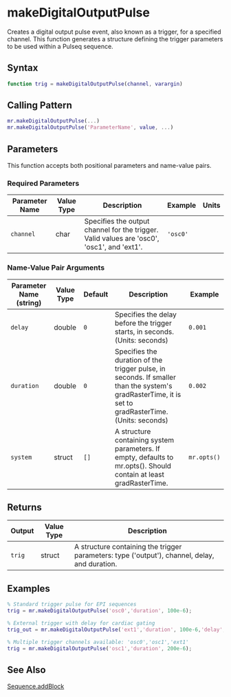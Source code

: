 # makeDigitalOutputPulse

Creates a digital output pulse event, also known as a trigger, for a specified channel.  This function generates a structure defining the trigger parameters to be used within a Pulseq sequence.

## Syntax

```matlab
function trig = makeDigitalOutputPulse(channel, varargin)
```

## Calling Pattern

```matlab
mr.makeDigitalOutputPulse(...)
mr.makeDigitalOutputPulse('ParameterName', value, ...)
```

## Parameters

This function accepts both positional parameters and name-value pairs.

### Required Parameters

| Parameter Name | Value Type | Description | Example | Units |
|------|------|-------------|---------|-------|
| `channel` | char | Specifies the output channel for the trigger.  Valid values are 'osc0', 'osc1', and 'ext1'. | `'osc0'` |  |

### Name-Value Pair Arguments
| Parameter Name (string) | Value Type | Default | Description | Example |
|------|------|---------|-------------|---------|
| `delay` | double | `0` | Specifies the delay before the trigger starts, in seconds. (Units: seconds) | `0.001` |
| `duration` | double | `0` | Specifies the duration of the trigger pulse, in seconds. If smaller than the system's gradRasterTime, it is set to gradRasterTime. (Units: seconds) | `0.002` |
| `system` | struct | `[]` | A structure containing system parameters.  If empty, defaults to mr.opts().  Should contain at least gradRasterTime. | `mr.opts()` |

## Returns

| Output | Value Type | Description |
|--------|------|-------------|
| `trig` | struct | A structure containing the trigger parameters: type ('output'), channel, delay, and duration. |

## Examples

```matlab
% Standard trigger pulse for EPI sequences
trig = mr.makeDigitalOutputPulse('osc0','duration', 100e-6);

% External trigger with delay for cardiac gating
trig_out = mr.makeDigitalOutputPulse('ext1','duration', 100e-6,'delay',500e-6);

% Multiple trigger channels available: 'osc0','osc1','ext1'
trig = mr.makeDigitalOutputPulse('osc1','duration', 200e-6);
```

## See Also

[Sequence.addBlock](addBlock.md)
